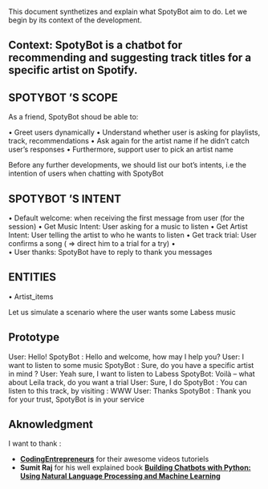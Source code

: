 This document synthetizes and explain what SpotyBot aim to do. Let we begin by its context of the development.

## Context: SpotyBot is a chatbot for recommending and suggesting track titles for a specific artist on Spotify.

## SPOTYBOT ’S SCOPE
As a friend, SpotyBot shoud be able to:

•	Greet users dynamically
•	Understand whether user is asking for playlists, track, recommendations
•	Ask again for the artist name if he didn’t catch user’s responses
•	Furthermore, support user to pick an artist name


Before any further developments, we should list our bot’s intents, i.e the intention of users when chatting with SpotyBot 

## SPOTYBOT ’S INTENT
•	Default welcome: when receiving the first message from user (for the session)
•	Get Music Intent: User asking for a music to listen
•	Get Artist Intent: User telling the artist to who he wants to listen
•	Get track trial: User confirms a song ( => direct him to a trial for a try)
•	
•	User thanks: SpotyBot have to reply to thank you messages 

## ENTITIES
•	Artist_items

Let us simulate a scenario where the user wants some Labess music

## Prototype
User:  Hello!
SpotyBot : Hello and welcome, how may I help you?
User: I want to listen to some music
SpotyBot : Sure, do you have a specific artist in mind ?
User: Yeah sure, I want to listen to Labess
SpotyBot: Voilà – what about Leila track, do you want a trial
User: Sure, I do
SpotyBot : You can listen to this track, by visiting : WWW
User: Thanks
SpotyBot : Thank you for your trust, SpotyBot is in your service



## Aknowledgment
I want to thank :
- [**CodingEntrepreneurs**](https://www.youtube.com/channel/UCWEHue8kksIaktO8KTTN_zg) for their awesome videos tutoriels
- **Sumit Raj** for his well explained book [**Building Chatbots with Python: Using Natural Language Processing and Machine Learning**](https://www.amazon.com/Building-Chatbots-Python-Language-Processing/dp/1484240952/ref=sr_1_1?dchild=1&keywords=chatbot+python&qid=1605613414&sr=8-1) 



